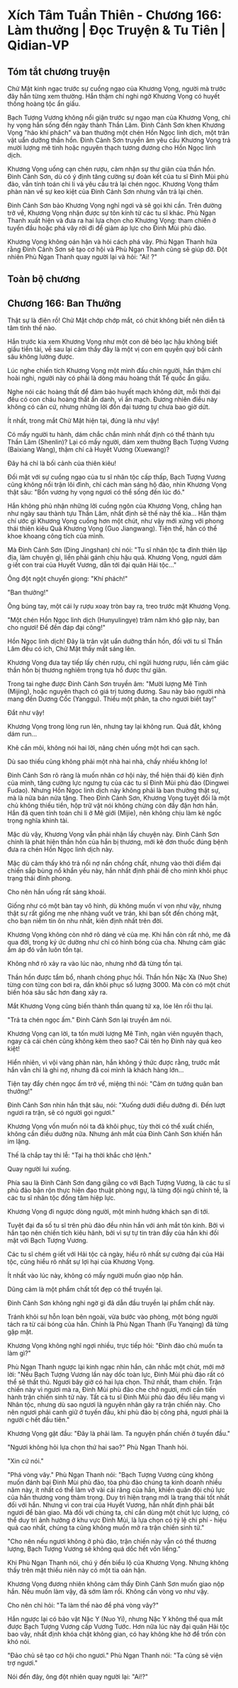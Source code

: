 # Xích Tâm Tuần Thiên - Chương 166: Làm thưởng | Đọc Truyện & Tu Tiên | Qidian-VP



## Tóm tắt chương truyện

Chử Mật kinh ngạc trước sự cuồng ngạo của Khương Vọng, người mà trước đây hắn từng xem thường. Hắn thậm chí nghi ngờ Khương Vọng có huyết thống hoàng tộc ẩn giấu.

Bạch Tượng Vương không nổi giận trước sự ngạo mạn của Khương Vọng, chỉ hy vọng hắn sống đến ngày thành Thần Lâm. Đinh Cảnh Sơn khen Khương Vọng "hảo khí phách" và ban thưởng một chén Hồn Ngọc linh dịch, một trân vật uẩn dưỡng thần hồn. Đinh Cảnh Sơn truyền âm yêu cầu Khương Vọng trả mười lượng mê tinh hoặc nguyên thạch tương đương cho Hồn Ngọc linh dịch.

Khương Vọng uống cạn chén rượu, cảm nhận sự thư giãn của thần hồn. Đinh Cảnh Sơn, dù có ý định tăng cường sự đoàn kết của tu sĩ Đinh Mùi phù đảo, vẫn tính toán chi li và yêu cầu trả lại chén ngọc. Khương Vọng thầm phàn nàn về sự keo kiệt của Đinh Cảnh Sơn nhưng vẫn trả lại chén.

Đinh Cảnh Sơn bảo Khương Vọng nghỉ ngơi và sẽ gọi khi cần. Trên đường trở về, Khương Vọng nhận được sự tôn kính từ các tu sĩ khác. Phù Ngạn Thanh xuất hiện và đưa ra hai lựa chọn cho Khương Vọng: tham chiến ở tuyến đầu hoặc phá vây rời đi để giảm áp lực cho Đinh Mùi phù đảo.

Khương Vọng không oán hận và hỏi cách phá vây. Phù Ngạn Thanh hứa rằng Đinh Cảnh Sơn sẽ tạo cơ hội và Phù Ngạn Thanh cũng sẽ giúp đỡ. Đột nhiên Phù Ngạn Thanh quay người lại và hỏi: "Ai! ?"


## Toàn bộ chương

## Chương 166: Ban Thưởng

Thật sự là điên rồ! Chử Mật chớp chớp mắt, có chút không biết nên diễn tả tâm tình thế nào.

Hắn trước kia xem Khương Vọng như một con dê béo lạc hậu không biết giấu tiền tài, về sau lại cảm thấy đây là một vị con em quyền quý bối cảnh sâu không lường được.

Lúc nghe chiến tích Khương Vọng một mình đấu chín người, hắn thậm chí hoài nghi, người này có phải là dòng máu hoàng thất Tề quốc ẩn giấu.

Nghe nói các hoàng thất để đảm bảo huyết mạch không dứt, mỗi thời đại đều có con cháu hoàng thất ẩn danh, vì ẩn mạch. Đương nhiên điều này không có căn cứ, nhưng những lời đồn đại tương tự chưa bao giờ dứt.

Ít nhất, trong mắt Chử Mật hiện tại, đúng là như vậy!

Có mấy người tu hành, dám chắc chắn mình nhất định có thể thành tựu Thần Lâm (Shenlin)? Lại có mấy người, dám xem thường Bạch Tượng Vương (Baixiang Wang), thậm chí cả Huyết Vương (Xuewang)?

Đây há chỉ là bối cảnh của thiên kiêu!

Đối mặt với sự cuồng ngạo của tu sĩ nhân tộc cấp thấp, Bạch Tượng Vương cũng không nổi trận lôi đình, chỉ cách màn sáng hộ đảo, nhìn Khương Vọng thật sâu: "Bổn vương hy vọng ngươi có thể sống đến lúc đó."

Hắn không phủ nhận những lời cuồng ngôn của Khương Vọng, chẳng hạn như ngày sau thành tựu Thần Lâm, nhất định sẽ thế này thế kia… Hắn thậm chí ước gì Khương Vọng cuồng hơn một chút, như vậy mới xứng với phong thái thiên kiêu Quả Khương Vọng (Guo Jiangwang). Tiện thể, hắn có thể khoe khoang công tích của mình.

Mà Đinh Cảnh Sơn (Ding Jingshan) chỉ nói: "Tu sĩ nhân tộc ta đỉnh thiên lập địa, làm chuyện gì, liền phải gánh chịu hậu quả. Khương Vọng, ngươi dám g·iết con trai của Huyết Vương, dẫn tới đại quân Hải tộc..."

Ông đột ngột chuyển giọng: "Khí phách!"

"Ban thưởng!"

Ông búng tay, một cái ly rượu xoay tròn bay ra, treo trước mặt Khương Vọng.

"Một chén Hồn Ngọc linh dịch (Hunyulingye) trăm năm khó gặp này, ban cho ngươi! Để đền đáp đại công!"

Hồn Ngọc linh dịch! Đây là trân vật uẩn dưỡng thần hồn, đối với tu sĩ Thần Lâm đều có ích, Chử Mật thấy mắt sáng lên.

Khương Vọng đưa tay tiếp lấy chén rượu, chỉ ngửi hương rượu, liền cảm giác thần hồn bị thương nghiêm trọng tựa hồ được thư giãn.

Trong tai nghe được Đinh Cảnh Sơn truyền âm: "Mười lượng Mê Tinh (Mijing), hoặc nguyên thạch có giá trị tương đương. Sau này bảo người nhà mang đến Dương Cốc (Yanggu). Thiếu một phân, ta cho ngươi biết tay!"

Đắt như vậy!

Khương Vọng trong lòng run lên, nhưng tay lại không run. Quá đắt, không dám run...

Khẽ cắn môi, không nói hai lời, nâng chén uống một hơi cạn sạch.

Dù sao thiếu cũng không phải một nhà hai nhà, chấy nhiều không lo!

Đinh Cảnh Sơn rõ ràng là muốn nhân cơ hội này, thể hiện thái độ kiên định của mình, tăng cường lực ngưng tụ của các tu sĩ Đinh Mùi phù đảo (Dingwei Fudao). Nhưng Hồn Ngọc linh dịch này không phải là ban thưởng thật sự, mà là nửa bán nửa tặng. Theo Đinh Cảnh Sơn, Khương Vọng tuyệt đối là một chủ không thiếu tiền, hộp trữ vật nói không chừng còn đầy đặn hơn hắn. Hắn đã quen tính toán chi li ở Mê giới (Mijie), nên không chịu làm kẻ ngốc trọng nghĩa khinh tài.

Mặc dù vậy, Khương Vọng vẫn phải nhận lấy chuyện này. Đinh Cảnh Sơn chính là phát hiện thần hồn của hắn bị thương, mới kê đơn thuốc đúng bệnh đưa ra chén Hồn Ngọc linh dịch này.

Mặc dù cảm thấy khó trả nổi nợ nần chồng chất, nhưng vào thời điểm đại chiến sắp bùng nổ khẩn yếu này, hắn nhất định phải để cho mình khôi phục trạng thái đỉnh phong.

Cho nên hắn uống rất sảng khoái.

Giống như có một bàn tay vô hình, dù không muốn ví von như vậy, nhưng thật sự rất giống mẹ nhẹ nhàng vuốt ve trán, khi bạn sốt đến chóng mặt, cho bạn niềm tin ôn nhu nhất, kiên định nhất trên đời.

Khương Vọng không còn nhớ rõ dáng vẻ của mẹ. Khi hắn còn rất nhỏ, mẹ đã qua đời, trong ký ức dường như chỉ có hình bóng của cha. Nhưng cảm giác ấm áp đó vẫn luôn tồn tại.

Không nhớ rõ xảy ra vào lúc nào, nhưng nhớ đã từng tồn tại.

Thần hồn được tẩm bổ, nhanh chóng phục hồi. Thần hồn Nặc Xà (Nuo She) từng con từng con bơi ra, dần khôi phục số lượng 3000. Mà còn có một chút biến hóa sâu sắc hơn đang xảy ra.

Mắt Khương Vọng cũng biến thành thần quang tứ xạ, lóe lên rồi thu lại.

"Trả ta chén ngọc ấm." Đinh Cảnh Sơn lại truyền âm nói.

Khương Vọng cạn lời, ta tốn mười lượng Mê Tinh, ngàn viên nguyên thạch, ngay cả cái chén cũng không kèm theo sao? Cái tên họ Đinh này quá keo kiệt!

Hiển nhiên, vì vội vàng phàn nàn, hắn không ý thức được rằng, trước mắt hắn vẫn chỉ là ghi nợ, nhưng đã coi mình là khách hàng lớn...

Tiện tay đẩy chén ngọc ấm trở về, miệng thì nói: "Cảm ơn tướng quân ban thưởng!"

Đinh Cảnh Sơn nhìn hắn thật sâu, nói: "Xuống dưới điều dưỡng đi. Đến lượt ngươi ra trận, sẽ có người gọi ngươi."

Khương Vọng vốn muốn nói ta đã khôi phục, tùy thời có thể xuất chiến, không cần điều dưỡng nữa. Nhưng ánh mắt của Đinh Cảnh Sơn khiến hắn im lặng.

Thế là chắp tay thi lễ: "Tại hạ thời khắc chờ lệnh."

Quay người lui xuống.

Phía sau là Đinh Cảnh Sơn đang giằng co với Bạch Tượng Vương, là các tu sĩ phù đảo bận rộn thực hiện đạo thuật phòng ngự, là từng đội ngũ chỉnh tề, là các tu sĩ nhân tộc đồng tâm hiệp lực.

Khương Vọng đi ngược dòng người, một mình hướng khách sạn đi tới.

Tuyệt đại đa số tu sĩ trên phù đảo đều nhìn hắn với ánh mắt tôn kính. Bởi vì hắn tạo nên chiến tích kiêu hãnh, bởi vì sự tự tin tràn đầy của hắn khi đối mặt với Bạch Tượng Vương.

Các tu sĩ chém g·iết với Hải tộc cả ngày, hiểu rõ nhất sự cường đại của Hải tộc, cũng hiểu rõ nhất sự lợi hại của Khương Vọng.

Ít nhất vào lúc này, không có mấy người muốn giao nộp hắn.

Dũng cảm là một phẩm chất tốt đẹp có thể truyền lại.

Đinh Cảnh Sơn không nghi ngờ gì đã dẫn đầu truyền lại phẩm chất này.

Tránh khỏi sự hỗn loạn bên ngoài, vừa bước vào phòng, một bóng người tách ra từ cái bóng của hắn. Chính là Phù Ngạn Thanh (Fu Yanqing) đã từng gặp mặt.

Khương Vọng không nghĩ ngợi nhiều, trực tiếp hỏi: "Đinh đảo chủ muốn ta làm gì?"

Phù Ngạn Thanh ngược lại kinh ngạc nhìn hắn, cân nhắc một chút, mới mở lời: "Nếu Bạch Tượng Vương lần này dốc toàn lực, Đinh Mùi phù đảo rất có thể sẽ thất thủ. Ngươi bây giờ có hai lựa chọn. Thứ nhất, tham chiến. Trận chiến này vì ngươi mà ra, Đinh Mùi phù đảo che chở ngươi, mới cần tiến hành trận chiến sinh tử này. Tất cả tu sĩ Đinh Mùi phù đảo đều liều mạng vì Nhân tộc, nhưng dù sao ngươi là nguyên nhân gây ra trận chiến này. Cho nên ngươi phải canh giữ ở tuyến đầu, khi phù đảo bị công phá, ngươi phải là người c·hết đầu tiên."

Khương Vọng gật đầu: "Đây là phải làm. Ta nguyện phấn chiến ở tuyến đầu."

"Ngươi không hỏi lựa chọn thứ hai sao?" Phù Ngạn Thanh hỏi.

"Xin cứ nói."

"Phá vòng vây." Phù Ngạn Thanh nói: "Bạch Tượng Vương cũng không muốn đánh bại Đinh Mùi phù đảo, tòa phù đảo chúng ta kinh doanh nhiều năm này, ít nhất có thể làm vỡ vài cái răng của hắn, khiến quân đội chủ lực của hắn thương vong thảm trọng. Duy trì hiện trạng mới là trạng thái tốt nhất đối với hắn. Nhưng vì con trai của Huyết Vương, hắn nhất định phải bắt ngươi để bàn giao. Mà đối với chúng ta, chỉ cần dùng một chút lực lượng, có thể duy trì ảnh hưởng ở khu vực Đinh Mùi, là lựa chọn có tỷ lệ chi phí - hiệu quả cao nhất, chúng ta cũng không muốn mở ra trận chiến sinh tử."

"Cho nên nếu ngươi không ở phù đảo, trận chiến này vẫn có thể thương lượng, Bạch Tượng Vương sẽ không quá dốc hết vốn liếng."

Khi Phù Ngạn Thanh nói, chú ý đến biểu lộ của Khương Vọng. Nhưng không thấy trên mặt thiếu niên này có một tia oán hận.

Khương Vọng đương nhiên không cảm thấy Đinh Cảnh Sơn muốn giao nộp hắn. Nếu muốn làm vậy, đã sớm làm rồi. Không cần vòng vo như vậy.

Cho nên chỉ hỏi: "Ta làm thế nào để phá vòng vây?"

Hắn ngược lại có bảo vật Nặc Y (Nuo Yi), nhưng Nặc Y không thể qua mắt được Bạch Tượng Vương cấp Vương Tước. Hơn nữa lúc này đại quân Hải tộc bao vây, nhất định khóa chặt không gian, có hay không khe hở để trốn còn khó nói.

"Đảo chủ sẽ tạo cơ hội cho ngươi." Phù Ngạn Thanh nói: "Ta cũng sẽ viện trợ ngươi."

Nói đến đây, ông đột nhiên quay người lại: "Ai!?"